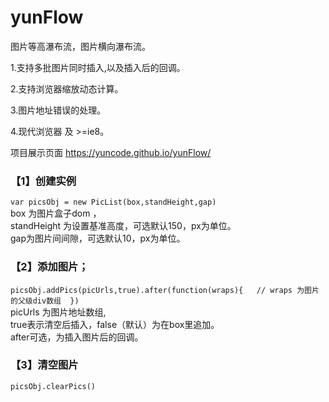 # yunFlow
图片等高瀑布流，图片横向瀑布流。


1.支持多批图片同时插入,以及插入后的回调。

2.支持浏览器缩放动态计算。

3.图片地址错误的处理。

4.现代浏览器 及 >=ie8。

项目展示页面 https://yuncode.github.io/yunFlow/

### 【1】创建实例 
`var picsObj = new PicList(box,standHeight,gap) `      
box 为图片盒子dom ，     
standHeight 为设置基准高度，可选默认150，px为单位。   
gap为图片间间隙，可选默认10，px为单位。



### 【2】添加图片；
`picsObj.addPics(picUrls,true).after(function(wraps){  
	// wraps 为图片的父级div数组 
})`      
picUrls 为图片地址数组,     
true表示清空后插入，false（默认）为在box里追加。    
after可选，为插入图片后的回调。    
	
### 【3】清空图片
  `picsObj.clearPics()`
